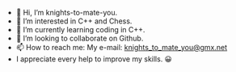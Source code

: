 - 👋 Hi, I’m knights-to-mate-you.
- 👀 I’m interested in C++ and Chess.
- 🌱 I’m currently learning coding in C++.
- 💞️ I’m looking to collaborate on Github.
- 📫 How to reach me: My e-mail: knights_to_mate_you@gmx.net
- I appreciate every help to improve my skills. 😀

<!---
knights-to-mate-you/knights-to-mate-you is a ✨ special ✨ repository because its `README.md` (this file) appears on your GitHub profile.
You can click the Preview link to take a look at your changes.
--->
